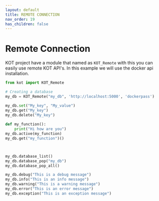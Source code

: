 ```yaml
---
layout: default
title: REMOTE CONNECTION
nav_order: 19
has_children: false
---
```


# Remote Connection
KOT project have a module that named as `KOT_Remote` with this you can easily use remote KOT API's. In this example we will use the docker api installation.

```python
from kot import KOT_Remote

# Creating a database
my_db = KOT_Remote("my_db", 'http://localhost:5000', 'dockerpass')

my_db.set("My_key", "My_value")
my_db.get("My_key")
my_db.delete("My_key")
 
def my_function():
    print("Hi how are you")
my_db.active(my_function)
my_db.get("my_function")()



my_db.database_list()
my_db.database_pop("my_db")
my_db.database_pop_all()

my_db.debug("This is a debug message")
my_db.info("This is an info message")
my_db.warning("This is a warning message")
my_db.error("This is an error message")
my_db.exception("This is an exception message")


```
